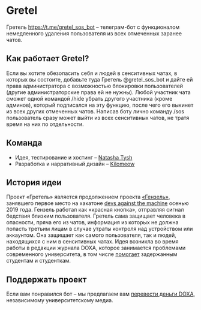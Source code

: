 # Gretel

Гретель https://t.me/gretel_sos_bot – телеграм-бот с функционалом немедленного удаления пользователя из всех отмеченных заранее чатов.

## Как работает Gretel?

Если вы хотите обезопасить себя и людей в сенситивных чатах, в которых вы состоите, добавьте туда Гретель @gretel_sos_bot и дайте ей права администратора с возможностью блокировки пользователей (другие администраторские права ей не нужны). Любой участник чата сможет одной командой /hide убрать другого участника (кроме админов), который подписался на эту функцию, после чего его выкинет из всех других отмеченных чатов. Написав боту лично команду /sos пользователь сразу может выйти из всех сенситивных чатов, не тратя время на них по отдельности.


## Команда

+ Идея, тестирование и хостинг – [Natasha Tysh](https://github.com/ntysh)
+ Разработка и нарративный дизайн – [Kilomeow](https://github.com/kilomeow)

## История идеи

Проект «Гретель» является продолжением проекта [«Гензель»](https://github.com/destabilizer/hansel), занявшего первое место на хакатоне [devs against the machine](https://github.com/developers-against-repressions/devs-against-the-machine) осенью 2019 года. Гензель работал как «красная кнопка», отправляя сигнал бедствия близким пользователя. Гретель сама защищает человека в опасности, пряча его из чатов, информация из которых не должна попасть третьим лицам в случае утраты контроля над устройством или аккаунтом. Она защищает как самого пользователя, так и людей, находящихся с ним в сенситивных чатах. Идея возникла во время работы в редакции журнала DOXA, которое занимается проблемами современного университета, в том числе [помогает](https://doxajournal.ru/doxa_ovd) задержанным студентам и студенткам. 

## Поддержать проект

Если вам понравился бот – мы предлагаем вам [перевести деньги DOXA](https://doxajournal.ru/donate), независимому университетскому медиа.  
